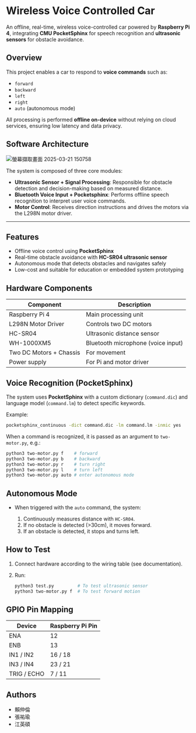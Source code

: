# Wireless Voice Controlled Car

An offline, real-time, wireless voice-controlled car powered by **Raspberry Pi 4**, integrating **CMU PocketSphinx** for speech recognition and **ultrasonic sensors** for obstacle avoidance.

## Overview

This project enables a car to respond to **voice commands** such as:

* `forward`
* `backward`
* `left`
* `right`
* `auto` (autonomous mode)

All processing is performed **offline on-device** without relying on cloud services, ensuring low latency and data privacy.
## Software Architecture
![螢幕擷取畫面 2025-03-21 150758](https://github.com/user-attachments/assets/80f0f572-51cf-4171-963c-c8b011c555ff)

The system is composed of three core modules:

* **Ultrasonic Sensor + Signal Processing**: Responsible for obstacle detection and decision-making based on measured distance.
* **Bluetooth Voice Input + Pocketsphinx**: Performs offline speech recognition to interpret user voice commands.
* **Motor Control**: Receives direction instructions and drives the motors via the L298N motor driver.

---

## Features

* Offline voice control using **PocketSphinx**
* Real-time obstacle avoidance with **HC-SR04 ultrasonic sensor**
* Autonomous mode that detects obstacles and navigates safely
* Low-cost and suitable for education or embedded system prototyping

## Hardware Components

| Component               | Description                        |
| ----------------------- | ---------------------------------- |
| Raspberry Pi 4          | Main processing unit               |
| L298N Motor Driver      | Controls two DC motors             |
| HC-SR04                 | Ultrasonic distance sensor         |
| WH-1000XM5              | Bluetooth microphone (voice input) |
| Two DC Motors + Chassis | For movement                       |
| Power supply            | For Pi and motor driver            |

## Voice Recognition (PocketSphinx)

The system uses **PocketSphinx** with a custom dictionary (`command.dic`) and language model (`command.lm`) to detect specific keywords.

Example:

```bash
pocketsphinx_continuous -dict command.dic -lm command.lm -inmic yes
```

When a command is recognized, it is passed as an argument to `two-motor.py`, e.g.:

```bash
python3 two-motor.py f    # forward
python3 two-motor.py b    # backward
python3 two-motor.py r    # turn right
python3 two-motor.py l    # turn left
python3 two-motor.py auto # enter autonomous mode
```

## Autonomous Mode

* When triggered with the `auto` command, the system:

  1. Continuously measures distance with `HC-SR04`.
  2. If no obstacle is detected (>30cm), it moves forward.
  3. If an obstacle is detected, it stops and turns left.

## How to Test

1. Connect hardware according to the wiring table (see documentation).
2. Run:

   ```bash
   python3 test.py         # To test ultrasonic sensor
   python3 two-motor.py f  # To test forward motion
   ```

## GPIO Pin Mapping

| Device      | Raspberry Pi Pin |
| ----------- | ---------------- |
| ENA         | 12               |
| ENB         | 13               |
| IN1 / IN2   | 16 / 18          |
| IN3 / IN4   | 23 / 21          |
| TRIG / ECHO | 7 / 11           |

## Authors

* 賴仲倫
* 張祐瑜
* 江英碩
